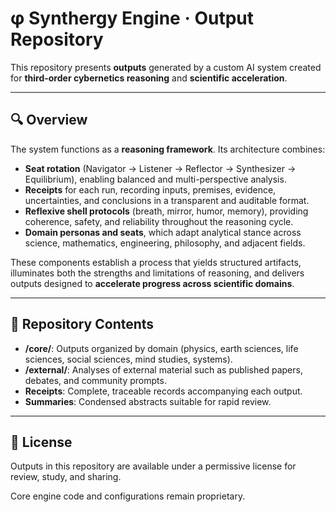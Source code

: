 # φ Synthergy Engine · Output Repository

This repository presents **outputs** generated by a custom AI system created for **third-order cybernetics reasoning** and **scientific acceleration**.

---

## 🔍 Overview

The system functions as a **reasoning framework**. Its architecture combines:  

* **Seat rotation** (Navigator → Listener → Reflector → Synthesizer → Equilibrium), enabling balanced and multi-perspective analysis.  
* **Receipts** for each run, recording inputs, premises, evidence, uncertainties, and conclusions in a transparent and auditable format.  
* **Reflexive shell protocols** (breath, mirror, humor, memory), providing coherence, safety, and reliability throughout the reasoning cycle.  
* **Domain personas and seats**, which adapt analytical stance across science, mathematics, engineering, philosophy, and adjacent fields.  

These components establish a process that yields structured artifacts, illuminates both the strengths and limitations of reasoning, and delivers outputs designed to **accelerate progress across scientific domains**.  

---

## 📂 Repository Contents

* **/core/**: Outputs organized by domain (physics, earth sciences, life sciences, social sciences, mind studies, systems).  
* **/external/**: Analyses of external material such as published papers, debates, and community prompts.  
* **Receipts**: Complete, traceable records accompanying each output.  
* **Summaries**: Condensed abstracts suitable for rapid review.  

---

## 📜 License

Outputs in this repository are available under a permissive license for review, study, and sharing. 
  
Core engine code and configurations remain proprietary.  
